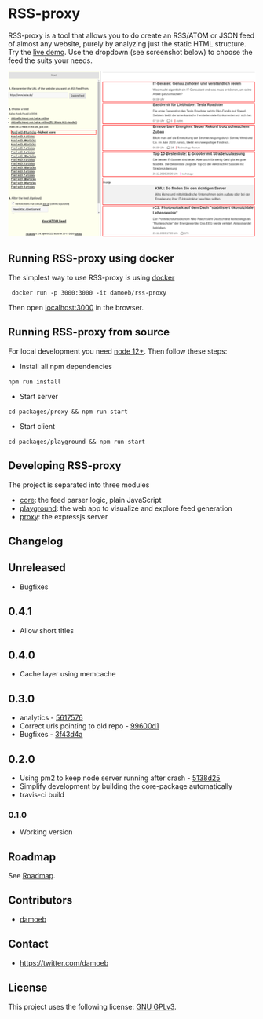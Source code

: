# RSS-proxy

RSS-proxy is a tool that allows you to do create an RSS/ATOM or JSON feed of almost any website, 
purely by analyzing just the static HTML structure. Try the [live demo](https://rssproxy.migor.org/). Use the dropdown (see screenshot below) to choose the feed the suits your needs.

![Playground](https://github.com/damoeb/rss-proxy/raw/master/docs/rssproxy-candidates.png "Playground")

## Running RSS-proxy using docker

The simplest way to use RSS-proxy is using [docker](https://docs.docker.com/install/)

```
 docker run -p 3000:3000 -it damoeb/rss-proxy
```
Then open [localhost:3000](http://localhost:3000) in the browser.

## Running RSS-proxy from source

For local development you need [node 12+](https://nodejs.org/en/). Then follow these steps:

- Install all npm dependencies
```
npm run install

```

- Start server
```
cd packages/proxy && npm run start

```

- Start client
```
cd packages/playground && npm run start

```

## Developing RSS-proxy

The project is separated into three modules
- [core](packages/core/README.md): the feed parser logic, plain JavaScript
- [playground](packages/playground/README.md): the web app to visualize and explore feed generation
- [proxy](packages/proxy/README.md): the expressjs server


## Changelog

## Unreleased
- Bugfixes

## 0.4.1
- Allow short titles

## 0.4.0
- Cache layer using memcache

## 0.3.0
- analytics - [5617576](https://github.com/damoeb/rss-proxy/commit/5617576d80a69f0b5a0d5e69f4dd6d8bc7b06908)
- Correct urls pointing to old repo - [99600d1](https://github.com/damoeb/rss-proxy/commit/99600d1d944df7160cea48adc6bcf4aa6943d138)
- Bugfixes - [3f43d4a](https://github.com/damoeb/rss-proxy/commit/3f43d4a25749da476d4683bc3560e0a88fb06b24)

## 0.2.0
- Using pm2 to keep node server running after crash - [5138d25](https://github.com/damoeb/rss-proxy/commit/5138d25667934f28991cd339b3816ec1078dec3d)
- Simplify development by building the core-package automatically
- travis-ci build

### 0.1.0
- Working version

## Roadmap
See [Roadmap](https://github.com/damoeb/rss-proxy/blob/master/roadmap.md).

## Contributors

* [damoeb](https://github.com/damoeb)

## Contact

* https://twitter.com/damoeb

## License

This project uses the following license: [GNU GPLv3](https://www.gnu.org/licenses/gpl-3.0.en.html).
